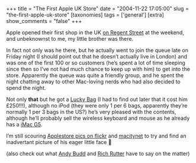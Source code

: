 +++
title = "The First Apple UK Store"
date = "2004-11-22 17:05:00"
slug = "the-first-apple-uk-store"
[taxonomies]
tags = ['general']
[extra]
show_comments = "false"
+++

Apple opened their first shop in the UK [on Regent Street](http://www.apple.com/uk/retail/regentstreet/) at the weekend, and unbeknownst to me, my little brother was there.

In fact not only was he there, but he actually went to join the queue late on Friday night (I should point out that he doesn’t actually live in London) and was one of the first 100 or so customers (he’s spent a lot of time sleeping since then so I’ve not had much chance to keep up with him) to get into the store. Apparently the queue was quite a friendly group, and he spent the night chatting away to other Mac-loving nerds who had also decided to spend the night.

Not only **that** but he got a [Lucky Bag](http://www.ifoapplestore.com/stores/lucky_bags.html) (I had to find out later that it cost him £250!!!), although no iPod (they were only 1 per 6 bags, apparently they’re normally 1 per 3 bags in the US?) he’s very pleased with the contents, although he’ll probably sell the wireless keyboard and mouse as he already has a [iMac G5](http://www.apple.com/imac/).

I’m still scouring [Applestore pics on flickr](http://www.flickr.com/photos/tags/applestore/) and [macitynet](http://www.macitynet.it/immagini/visitaconnoi/expolondra04/applestorelondra3/index.shtml) to try and find an inadvertant picture of his eager little face 🙂

(also check out what [Andy Budd](http://www.andybudd.com/archives/2004/11/apple_store_opening/index.php) and [Rich Rutter](http://www.clagnut.com/blog/1318/) have to say on the matter)
